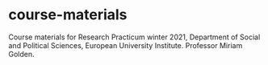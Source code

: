 # course-materials

Course materials for Research Practicum winter 2021, Department of Social and Political Sciences, European University Institute.
Professor Miriam Golden.
